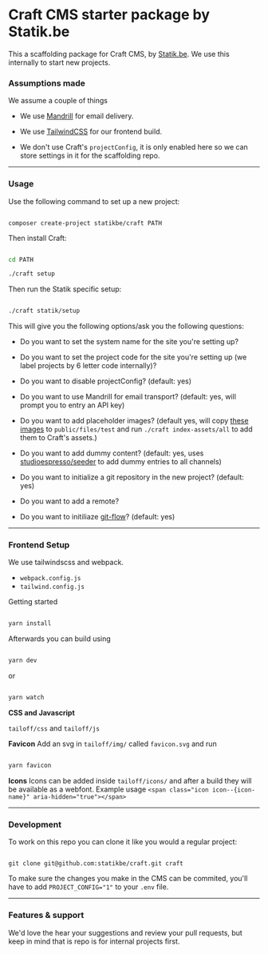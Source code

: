 
# Craft CMS starter package by Statik.be

This a scaffolding package for Craft CMS, by [Statik.be](https://www.statik.be). We use this internally to start new projects.

  

### Assumptions made

We assume a couple of things

- We use [Mandrill](https://mandrillapp.com) for email delivery.

- We use [TailwindCSS](https://tailwindcss.com/) for our frontend build.

- We don't use Craft's `projectConfig`, it is only enabled here so we can store settings in it for the scaffolding repo.

  

---

### Usage

  

Use the following command to set up a new project:

````

composer create-project statikbe/craft PATH

````

  

Then install Craft:

  

````bash

cd PATH

./craft setup

````

  

Then run the Statik specific setup:

  

````bash

./craft statik/setup

````

  

This will give you the following options/ask you the following questions:

- Do you want to set the system name for the site you're setting up?

- Do you want to set the project code for the site you're setting up (we label projects by 6 letter code internally)?

- Do you want to disable projectConfig? (default: yes)

- Do you want to use Mandrill for email transport? (default: yes, will prompt you to entry an API key)

- Do you want to add placeholder images? (default yes, will copy [these images](https://github.com/statikbe/craft/tree/master/placeholders) to ``public/files/test`` and run ``./craft index-assets/all`` to add them to Craft's assets.)

- Do you want to add dummy content? (default: yes, uses [studioespresso/seeder](https://github.com/studioespresso/craft3-seeder/) to add dummy entries to all channels)

- Do you want to initialize a git repository in the new project? (default: yes)

- Do you want to add a remote?

- Do you want to initiliaze [git-flow](https://nvie.com/posts/a-successful-git-branching-model/)? (default: yes)

----

### Frontend Setup

We use tailwindscss and webpack.

- `webpack.config.js`
- `tailwind.config.js`

Getting started

````bash

yarn install

````

Afterwards you can build using
````bash

yarn dev

````
or
````bash

yarn watch

````

**CSS and Javascript**

`tailoff/css` and `tailoff/js`

**Favicon**
Add an svg in `tailoff/img/` called `favicon.svg` and run
````bash

yarn favicon

````

**Icons**
Icons can be added inside `tailoff/icons/` and after a build they will be available as a webfont.
Example usage
`<span class="icon icon--{icon-name}" aria-hidden="true"></span>`

  

----

### Development

To work on this repo you can clone it like you would a regular project:

````

git clone git@github.com:statikbe/craft.git craft

````

To make sure the changes you make in the CMS can be commited, you'll have to add `PROJECT_CONFIG="1"` to your `.env` file.

  

---

### Features & support

We'd love the hear your suggestions and review your pull requests, but keep in mind that is repo is for internal projects first.

